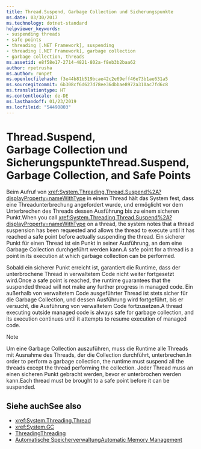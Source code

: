 ```yaml
---
title: Thread.Suspend, Garbage Collection und Sicherungspunkte
ms.date: 03/30/2017
ms.technology: dotnet-standard
helpviewer_keywords:
- suspending threads
- safe points
- threading [.NET Framework], suspending
- threading [.NET Framework], garbage collection
- garbage collection, threads
ms.assetid: e8f58e17-2714-4821-802a-f8eb3b2baa62
author: rpetrusha
ms.author: ronpet
ms.openlocfilehash: f3e44b81b519bcae42c2e69eff46e73b1ae631a5
ms.sourcegitcommit: 6b308cf6d627d78ee36dbbae8972a310ac7fd6c8
ms.translationtype: HT
ms.contentlocale: de-DE
ms.lasthandoff: 01/23/2019
ms.locfileid: "54490803"
---
```

# <a name="threadsuspend-garbage-collection-and-safe-points"></a><span data-ttu-id="6a25c-102">Thread.Suspend, Garbage Collection und Sicherungspunkte</span><span class="sxs-lookup"><span data-stu-id="6a25c-102">Thread.Suspend, Garbage Collection, and Safe Points</span></span>
<span data-ttu-id="6a25c-103">Beim Aufruf von <xref:System.Threading.Thread.Suspend%2A?displayProperty=nameWithType> in einem Thread hält das System fest, dass eine Threadunterbrechung angefordert wurde, und ermöglicht vor dem Unterbrechen des Threads dessen Ausführung bis zu einem sicheren Punkt.</span><span class="sxs-lookup"><span data-stu-id="6a25c-103">When you call <xref:System.Threading.Thread.Suspend%2A?displayProperty=nameWithType> on a thread, the system notes that a thread suspension has been requested and allows the thread to execute until it has reached a safe point before actually suspending the thread.</span></span> <span data-ttu-id="6a25c-104">Ein sicherer Punkt für einen Thread ist ein Punkt in seiner Ausführung, an dem eine Garbage Collection durchgeführt werden kann.</span><span class="sxs-lookup"><span data-stu-id="6a25c-104">A safe point for a thread is a point in its execution at which garbage collection can be performed.</span></span>  
  
 <span data-ttu-id="6a25c-105">Sobald ein sicherer Punkt erreicht ist, garantiert die Runtime, dass der unterbrochene Thread in verwaltetem Code nicht weiter fortgesetzt wird.</span><span class="sxs-lookup"><span data-stu-id="6a25c-105">Once a safe point is reached, the runtime guarantees that the suspended thread will not make any further progress in managed code.</span></span> <span data-ttu-id="6a25c-106">Ein außerhalb von verwaltetem Code ausgeführter Thread ist stets sicher für die Garbage Collection, und dessen Ausführung wird fortgeführt, bis er versucht, die Ausführung von verwaltetem Code fortzusetzen.</span><span class="sxs-lookup"><span data-stu-id="6a25c-106">A thread executing outside managed code is always safe for garbage collection, and its execution continues until it attempts to resume execution of managed code.</span></span>  
  
> [!NOTE]
>  <span data-ttu-id="6a25c-107">Um eine Garbage Collection auszuführen, muss die Runtime alle Threads mit Ausnahme des Threads, der die Collection durchführt, unterbrechen.</span><span class="sxs-lookup"><span data-stu-id="6a25c-107">In order to perform a garbage collection, the runtime must suspend all the threads except the thread performing the collection.</span></span> <span data-ttu-id="6a25c-108">Jeder Thread muss an einen sicheren Punkt gebracht werden, bevor er unterbrochen werden kann.</span><span class="sxs-lookup"><span data-stu-id="6a25c-108">Each thread must be brought to a safe point before it can be suspended.</span></span>  
  
## <a name="see-also"></a><span data-ttu-id="6a25c-109">Siehe auch</span><span class="sxs-lookup"><span data-stu-id="6a25c-109">See also</span></span>

- <xref:System.Threading.Thread>
- <xref:System.GC>
- [<span data-ttu-id="6a25c-110">Threading</span><span class="sxs-lookup"><span data-stu-id="6a25c-110">Threading</span></span>](../../../docs/standard/threading/index.md)
- [<span data-ttu-id="6a25c-111">Automatische Speicherverwaltung</span><span class="sxs-lookup"><span data-stu-id="6a25c-111">Automatic Memory Management</span></span>](../../../docs/standard/automatic-memory-management.md)
